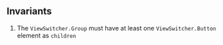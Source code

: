 ## Invariants

1.  The `ViewSwitcher.Group` must have at least one `ViewSwitcher.Button` element as `children`
